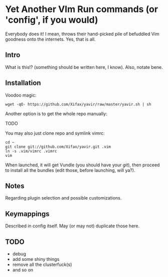 # Yet Another VIm Run commands (or 'config', if you would)

Everybody does it! I mean, throws their hand-picked pile of befuddled Vim
goodness onto the internets. Yes, that is all.

## Intro

What is this!? (something should be written here, I know).
Also, notate bene.

## Installation

Voodoo magic:

    wget -qO- https://github.com/Xifax/yavir/raw/master/yavir.sh | sh

Another option is to get the whole repo manually:

TODO

You may also just clone repo and symlink vimrc:

    cd ~
    git clone git://github.com/Xifax/yavir.git .vim
    ln -s .vim/vimrc .vimrc
    vim

When launched, it will get Vundle (you should have your *git*), then proceed
to install all the bundles (edit those, before launching, will ya?).

## Notes

Regarding plugin selection and possible customizations.

## Keymappings

Described in config itself. May (or may not) duplicate those here.

## TODO

* debug
* add some shiny things
* remove all the clusterfuck(s)
* and so on
